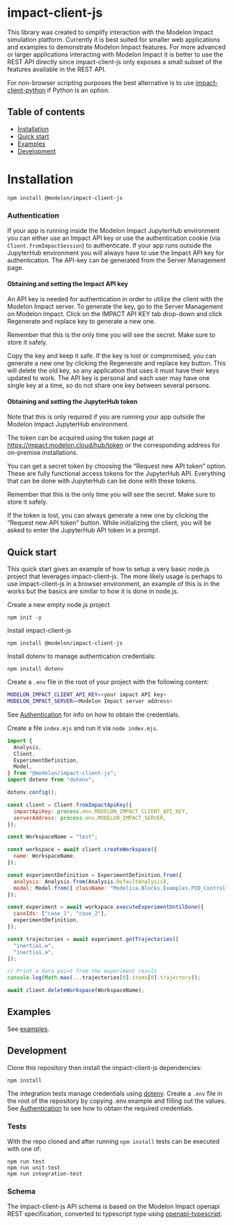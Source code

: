 # impact-client-js

This library was created to simplify interaction with the Modelon Impact simulation platform. Currently it is best suited for smaller web applications and
examples to demonstrate Modelon Impact features. For more advanced or larger applications interacting with Modelon Impact it is better to use the REST API directly
since impact-client-js only exposes a small subset of the features available in the REST API.

For non-browser scripting purposes the best alternative is to use [impact-client-python](https://github.com/modelon-community/impact-client-python) if Python is an option.

## Table of contents

-   [Installation](#installation)
-   [Quick start](#quick-start)
-   [Examples](#examples)
-   [Development](#development)

# Installation

`npm install @modelon/impact-client-js`

### Authentication

If your app is running inside the Modelon Impact JupyterHub environment you can either use an Impact API key or use the authentication cookie (via `Client.fromImpactSession`) to authenticate. If your app runs outside the JupyterHub environment you will always have to use the Impact API key for authentication. The API-key can be generated from the Server Management page.

#### Obtaining and setting the Impact API key

An API key is needed for authentication in order to utilize the client with the Modelon Impact server. To generate the key, go to the Server Management on Modelon Impact. Click on the IMPACT API KEY tab drop-down and click Regenerate and replace key to generate a new one.

Remember that this is the only time you will see the secret. Make sure to store it safely.

Copy the key and keep it safe. If the key is lost or compromised, you can generate a new one by clicking the Regenerate and replace key button. This will delete the old key, so any application that uses it must have their keys updated to work. The API key is personal and each user may have one single key at a time, so do not share one key between several persons.

#### Obtaining and setting the JupyterHub token

Note that this is only required if you are running your app outside the Modelon Impact JupyterHub environment.

The token can be acquired using the token page at https://impact.modelon.cloud/hub/token or the corresponding address for on-premise installations.

You can get a secret token by choosing the “Request new API token” option. These are fully functional access tokens for the JupyterHub API. Everything that can be done with JupyterHub can be done with these tokens.

Remember that this is the only time you will see the secret. Make sure to store it safely.

If the token is lost, you can always generate a new one by clicking the “Request new API token” button. While initializing the client, you will be asked to enter the JupyterHub API token in a prompt.

## Quick start

This quick start gives an example of how to setup a very basic node.js project that leverages impact-client-js. The more likely usage
is perhaps to use impact-client-js in a browser environment, an example of this is in the works but the basics are similar to how it
is done in node.js.

Create a new empty node.js project

`npm init -y`

Install impact-client-js

`npm install @modelon/impact-client-js`

Install dotenv to manage authentication credentials:

`npm install dotenv`

Create a `.env` file in the root of your project with the following content:

```bash
MODELON_IMPACT_CLIENT_API_KEY=<your impact API key>
MODELON_IMPACT_SERVER=<Modelon Impact server address>
```

See [Authentication](#Authentication) for info on how to obtain the credentials.

Create a file `index.mjs` and run it via `node index.mjs`.

```JavaScript
import {
  Analysis,
  Client,
  ExperimentDefinition,
  Model,
} from "@modelon/impact-client-js";
import dotenv from "dotenv";

dotenv.config();

const client = Client.fromImpactApiKey({
  impactApiKey: process.env.MODELON_IMPACT_CLIENT_API_KEY,
  serverAddress: process.env.MODELON_IMPACT_SERVER,
});

const WorkspaceName = "test";

const workspace = await client.createWorkspace({
  name: WorkspaceName,
});

const experimentDefinition = ExperimentDefinition.from({
  analysis: Analysis.from(Analysis.DefaultAnalysis),
  model: Model.from({ className: "Modelica.Blocks.Examples.PID_Controller" }),
});

const experiment = await workspace.executeExperimentUntilDone({
  caseIds: ["case_1", "case_2"],
  experimentDefinition,
});

const trajectories = await experiment.getTrajectories([
  "inertia1.w",
  "inertia1.a",
]);

// Print a data point from the experiment result
console.log(Math.max(...trajectories[0].items[0].trajectory));

await client.deleteWorkspace(WorkspaceName);
```

## Examples

See [examples](./examples).

## Development

Clone this repository then install the impact-client-js dependencies:

`npm install`

The integration tests manage credentials using [dotenv](https://github.com/motdotla/dotenv). Create a `.env` file in the root of the repository by copying .env.example and filling out the values. See [Authentication](#Authentication) to see how to obtain the required credentials.

### Tests

With the repo cloned and after running `npm install` tests can be executed with one of:

```
npm run test
npm run unit-test
npm run integration-test
```

### Schema

The impact-client-js API schema is based on the Modelon Impact openapi REST specification, converted to typescript type using [openapi-typescript](https://github.com/drwpow/openapi-typescript).
